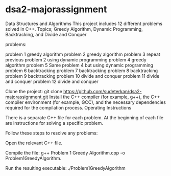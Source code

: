 # dsa2-majorassignment


Data Structures and Algorithms This project includes 12 different problems solved in C++. Topics; Greedy Algorithm, Dynamic Programming, Backtracking, and Divide and Conquer

problems:

problem 1 greedy algorithm
problem 2 greedy algorithm
problem 3 repeat previous problem 2 using dynamic programming
problem 4 greedy algorithm
problem 5 Same problem 4 but using dynamic programming
problem 6 backtracking
problem 7 backtracking
problem 8 backtracking
problem 9 backtracking
problem 10 divide and conquer
problem 11 divide and conquer
problem 12 divide and conquer


Clone the project: git clone https://github.com/sudeterkan/dsa2-majorassignment.git
Install the C++ compiler (for example, g++), the C++ compiler environment (for example, GCC), and the necessary dependencies required for the compilation process.
Operating Instructions

There is a separate C++ file for each problem. At the beginning of each file are instructions for solving a specific problem.

Follow these steps to resolve any problems:

Open the relevant C++ file.

Compile the file:       g++ Problem 1 Greedy Algorithm.cpp -o Problem1GreedyAlgorithm.

Run the resulting executable:      ./Problem1GreedyAlgorithm
